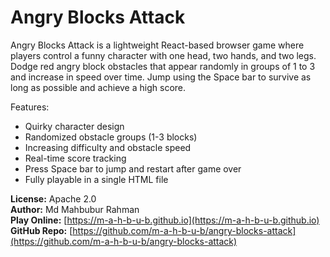 # Angry Blocks Attack

Angry Blocks Attack is a lightweight React-based browser game where players control a funny character with one head, two hands, and two legs. Dodge red angry block obstacles that appear randomly in groups of 1 to 3 and increase in speed over time. Jump using the Space bar to survive as long as possible and achieve a high score.  

Features:
- Quirky character design
- Randomized obstacle groups (1-3 blocks)
- Increasing difficulty and obstacle speed
- Real-time score tracking
- Press Space bar to jump and restart after game over
- Fully playable in a single HTML file  

**License:** Apache 2.0  
**Author:** Md Mahbubur Rahman  
**Play Online:** [https://m-a-h-b-u-b.github.io](https://m-a-h-b-u-b.github.io)  
**GitHub Repo:** [https://github.com/m-a-h-b-u-b/angry-blocks-attack](https://github.com/m-a-h-b-u-b/angry-blocks-attack)
